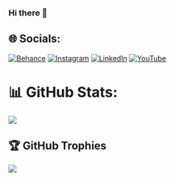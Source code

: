 ### Hi there 👋

<!--
**humzaco/humzaco** is a ✨ _special_ ✨ repository because its `README.md` (this file) appears on your GitHub profile.

Here are some ideas to get you started:

- 🔭 I’m currently working on ...
- 🌱 I’m currently learning ...
- 👯 I’m looking to collaborate on ...
- 🤔 I’m looking for help with ...
- 💬 Ask me about ...
- 📫 How to reach me: ...
- 😄 Pronouns: ...
- ⚡ Fun fact: ...
-->

## 🌐 Socials:
[![Behance](https://img.shields.io/badge/Behance-1769ff?logo=behance&logoColor=white)](https://behance.net/https://www.behance.net/humza_official) [![Instagram](https://img.shields.io/badge/Instagram-%23E4405F.svg?logo=Instagram&logoColor=white)](https://instagram.com/https://www.instagram.com/humza.co/) [![LinkedIn](https://img.shields.io/badge/LinkedIn-%230077B5.svg?logo=linkedin&logoColor=white)](https://linkedin.com/in/https://www.linkedin.com/in/humza-rajput/) [![YouTube](https://img.shields.io/badge/YouTube-%23FF0000.svg?logo=YouTube&logoColor=white)](https://youtube.com/@https://www.youtube.com/c/Sevenovn?sub_confirmation=1) 
# 📊 GitHub Stats:
![](https://github-readme-streak-stats.herokuapp.com/?user=humzaco&theme=dark&hide_border=false)<br/>


## 🏆 GitHub Trophies
![](https://github-profile-trophy.vercel.app/?username=humzaco&theme=chalk&no-frame=false&no-bg=true&margin-w=4)

<!-- Proudly created with GPRM ( https://gprm.itsvg.in ) -->

